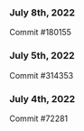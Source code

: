 ### July 8th, 2022

Commit #180155

### July 5th, 2022

Commit #314353


### July 4th, 2022

Commit #72281
